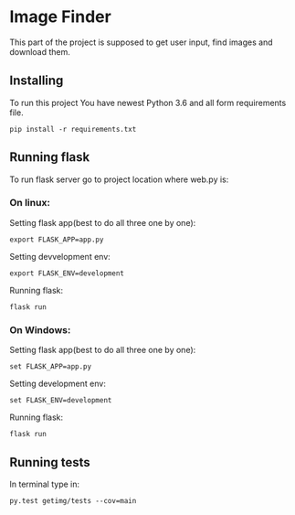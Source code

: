 # Image Finder

This part of the project is supposed to get user input, find images and download them.

## Installing

To run this project You have newest Python 3.6 and all form requirements file.
```
pip install -r requirements.txt
```
## Running flask

To run flask server go to project location where web.py is:
### On linux:
Setting flask app(best to do all three one by one):
```
export FLASK_APP=app.py
```
Setting devvelopment env:
```
export FLASK_ENV=development
```
Running flask:
```
flask run
```
### On Windows:
Setting flask app(best to do all three one by one):
```
set FLASK_APP=app.py
```
Setting development env:
```
set FLASK_ENV=development
```
Running flask:
```
flask run
```
## Running tests

In terminal type in:
```
py.test getimg/tests --cov=main
```

